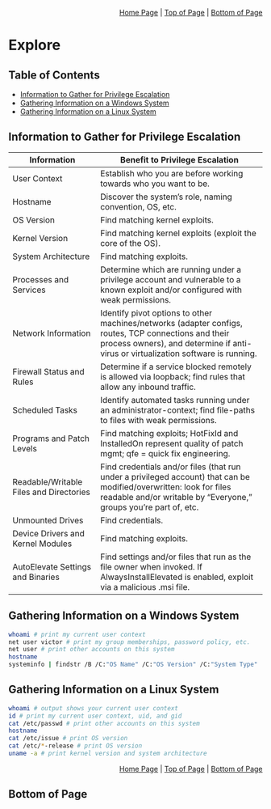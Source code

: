 <p align="right">
  <a href="/README.md">Home Page</a> |
  <a href="/CheatSheets/3_explore.md">Top of Page</a> |
  <a href="/CheatSheets/3_explore.md#bottom-of-page">Bottom of Page</a>
</p>

# Explore
## Table of Contents
* [Information to Gather for Privilege Escalation](#information-to-gather-for-privilege-escalation)
* [Gathering Information on a Windows System](#gathering-information-on-a-windows-system)
* [Gathering Information on a Linux System](#gathering-information-on-a-linux-system)

## Information to Gather for Privilege Escalation
| Information | Benefit to Privilege Escalation |
| ----------- | ------------------------------- |
| User Context |Establish who you are before working towards who you want to be. |
| Hostname | Discover the system’s role, naming convention, OS, etc. |
| OS Version | Find matching kernel exploits. |
| Kernel Version | Find matching kernel exploits (exploit the core of the OS). |
| System Architecture | Find matching exploits. |
| Processes and Services | Determine which are running under a privilege account and vulnerable to a known exploit and/or configured with weak permissions. |
| Network Information | Identify pivot options to other machines/networks (adapter configs, routes, TCP connections and their process owners), and determine if anti-virus or virtualization software is running. |
| Firewall Status and Rules | Determine if a service blocked remotely is allowed via loopback; find rules that allow any inbound traffic. |
| Scheduled Tasks | Identify automated tasks running under an administrator-context; find file-paths to files with weak permissions. |
| Programs and Patch Levels | Find matching exploits; HotFixId and InstalledOn represent quality of patch mgmt; qfe = quick fix engineering. |
| Readable/Writable Files and Directories | Find credentials and/or files (that run under a privileged account) that can be modified/overwritten: look for files readable and/or writable by “Everyone,” groups you’re part of, etc. |
| Unmounted Drives | Find credentials. | 
| Device Drivers and Kernel Modules | Find matching exploits. |
| AutoElevate Settings and Binaries | Find settings and/or files that run as the file owner when invoked. If AlwaysInstallElevated is enabled, exploit via a malicious .msi file. |

## Gathering Information on a Windows System
```bash
whoami # print my current user context
net user victor # print my group memberships, password policy, etc.   
net user # print other accounts on this system
hostname
systeminfo | findstr /B /C:"OS Name" /C:"OS Version" /C:"System Type"
```

## Gathering Information on a Linux System
```bash
whoami # output shows your current user context
id # print my current user context, uid, and gid
cat /etc/passwd # print other accounts on this system
hostname
cat /etc/issue # print OS version
cat /etc/*-release # print OS version
uname -a # print kernel version and system architecture
```

<p align="right">
  <a href="/README.md">Home Page</a> |
  <a href="/CheatSheets/3_explore.md">Top of Page</a> |
  <a href="/CheatSheets/3_explore.md#bottom-of-page">Bottom of Page</a>
</p>

## Bottom of Page
